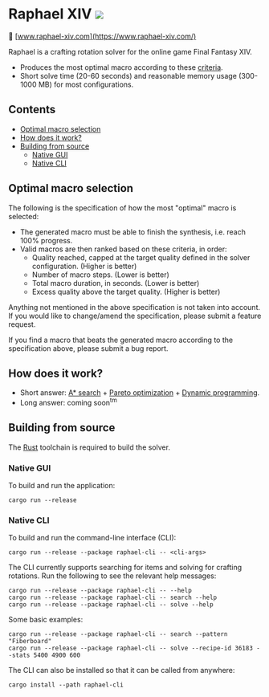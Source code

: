 # Raphael XIV [<img src="https://img.shields.io/discord/1244140502643904522?logo=discord&logoColor=white"/>](https://discord.com/invite/m2aCy3y8he)

:link: [www.raphael-xiv.com](https://www.raphael-xiv.com/)

Raphael is a crafting rotation solver for the online game Final Fantasy XIV.
* Produces the most optimal macro according to these [criteria](#optimal-macro-selection).
* Short solve time (20-60 seconds) and reasonable memory usage (300-1000 MB) for most configurations.

## Contents <!-- omit in toc -->

* [Optimal macro selection](#optimal-macro-selection)
* [How does it work?](#how-does-it-work)
* [Building from source](#building-from-source)
  * [Native GUI](#native-gui)
  * [Native CLI](#native-cli)

## Optimal macro selection

The following is the specification of how the most "optimal" macro is selected:

* The generated macro must be able to finish the synthesis, i.e. reach 100% progress.
* Valid macros are then ranked based on these criteria, in order:
  * Quality reached, capped at the target quality defined in the solver configuration. (Higher is better)
  * Number of macro steps. (Lower is better)
  * Total macro duration, in seconds. (Lower is better)
  * Excess quality above the target quality. (Higher is better)

Anything not mentioned in the above specification is not taken into account. If you would like to change/amend the specification, please submit a feature request.

If you find a macro that beats the generated macro according to the specification above, please submit a bug report.

## How does it work?

* Short answer: [A* search](https://en.wikipedia.org/wiki/A*_search_algorithm) + [Pareto optimization](https://en.wikipedia.org/wiki/Multi-objective_optimization) + [Dynamic programming](https://en.wikipedia.org/wiki/Dynamic_programming).
* Long answer: coming soon<sup>tm</sup>

## Building from source

The [Rust](https://www.rust-lang.org/) toolchain is required to build the solver.

### Native GUI

To build and run the application:

```
cargo run --release
```

### Native CLI

To build and run the command-line interface (CLI):

```
cargo run --release --package raphael-cli -- <cli-args>
```

The CLI currently supports searching for items and solving for crafting rotations. Run the following to see the relevant help messages:
```
cargo run --release --package raphael-cli -- --help
cargo run --release --package raphael-cli -- search --help
cargo run --release --package raphael-cli -- solve --help
```

Some basic examples:
```
cargo run --release --package raphael-cli -- search --pattern "Fiberboard"
cargo run --release --package raphael-cli -- solve --recipe-id 36183 --stats 5400 4900 600
```

The CLI can also be installed so that it can be called from anywhere:

```
cargo install --path raphael-cli
```
